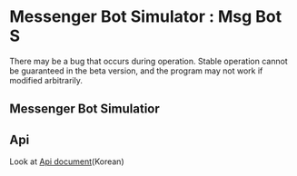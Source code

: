 # Messenger Bot Simulator : Msg Bot S

There may be a bug that occurs during operation.
Stable operation cannot be guaranteed in the beta version, and the program may not work if modified arbitrarily.

## Messenger Bot Simulatior

## Api
Look at [Api document](https://hunhee.blogspot.com/2020/05/api.html)(Korean)
